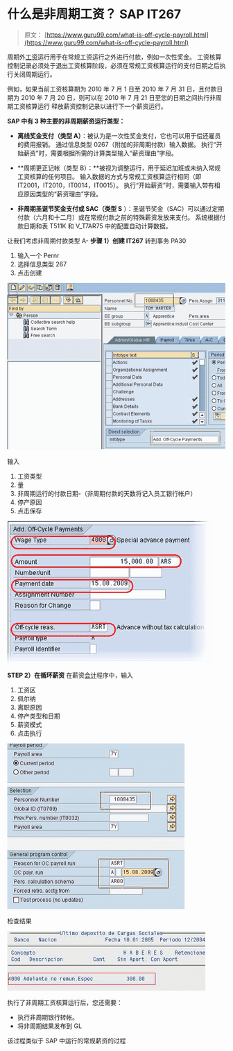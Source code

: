 # 什么是非周期工资？ SAP IT267

> 原文： [https://www.guru99.com/what-is-off-cycle-payroll.html](https://www.guru99.com/what-is-off-cycle-payroll.html)

周期外[工资](/sap-payroll.html)运行用于在常规工资运行之外进行付款，例如一次性奖金。 工资核算控制记录必须处于退出工资核算阶段，必须在常规工资核算运行的支付日期之后执行关闭周期运行。

例如，如果当前工资核算期为 2010 年 7 月 1 日至 2010 年 7 月 31 日，且付款日期为 2010 年 7 月 20 日，则可以在 2010 年 7 月 21 日至您的日期之间执行非周期工资核算运行 释放薪资控制记录以进行下一个薪资运行。

**SAP 中有 3 种主要的非周期薪资运行类型：**

*   **离线奖金支付（类型 A）**：被认为是一次性奖金支付，它也可以用于偿还雇员的费用报销。 通过信息类型 0267（附加的非周期付款）输入数据。 执行“开始薪资”时，需要根据所需的计算类型输入“薪资理由”字段。

*   **周期更正记帐（类型 B）：**被视为调整运行，用于延迟加班或未纳入常规工资核算的任何项目。 输入数据的方式与常规工资核算运行相同（即 IT2001，IT2010，IT0014，IT0015）。 执行“开始薪资”时，需要输入带有相应原因类型的“薪资理由”字段。

*   **非周期圣诞节奖金支付或 SAC（类型 S** ）：圣诞节奖金（SAC）可以通过定期付款（六月和十二月）或在常规付款之前的特殊薪资发放来支付。 系统根据付款日期和表 T511K 和 V_T7AR75 中的配置自动计算数据。

让我们考虑非周期付款类型 A-
**步骤 1）创建 IT267**
转到事务 PA30

1.  输入一个 Pernr
2.  选择信息类型 267
3.  点击创建

[![](img/fdebe025e878da82603ba293dfd7a6cb.png "IT264")](/images/sap/2010/01/IT264.jpg)

输入

1.  工资类型
2.  量
3.  非周期运行的付款日期-（非周期付款的天数将记入员工银行帐户）
4.  停产原因
5.  点击保存

[![](img/782a2c06b767aa5164ef69e97ee066b0.png "IT264-details")](/images/sap/2010/01/IT264-details1.jpg)

**STEP 2）在循环薪资**
在薪资[会计](/accounting.html)程序中，输入

1.  工资区
2.  佩尔纳
3.  离职原因
4.  停产类型和日期
5.  薪资模式
6.  点击执行

[![](img/9b6d04b3a2343bde10784f0eda01e46a.png "Offcycle-payroll-run")](/images/sap/2010/01/Offcycle-payroll-run.jpg)

检查结果

[![](img/bd1b1c7ecad35bdf805b756cfa87b743.png "Offcycle-payroll-slip")](/images/sap/2010/01/Offcycle-payroll-slip.jpg)

执行了非周期工资核算运行后，您还需要：

*   执行非周期银行转帐。
*   将非周期结果发布到 GL

该过程类似于 SAP 中运行的常规薪资的过程